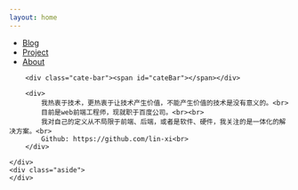 ```yaml
---
layout: home
---
```


<div class="index-content opinion">
    <div class="section">
        <ul class="artical-cate">
            <li><a href="/"><span>Blog</span></a></li>
            <li><a href="/project"><span>Project</span></a></li>
			<li class="on"><a href="/about"><span>About</span></a></li>
        </ul>

        <div class="cate-bar"><span id="cateBar"></span></div>

        <div>
			我热衷于技术，更热衷于让技术产生价值，不能产生价值的技术是没有意义的。<br>
			目前是web前端工程师，现就职于百度公司。<br><br>
			我对自己的定义从不局限于前端、后端，或者是软件、硬件，我关注的是一体化的解决方案。<br>
			Github: https://github.com/lin-xi<br>
		</div>
		
    </div>
    <div class="aside">
    </div>
</div>
